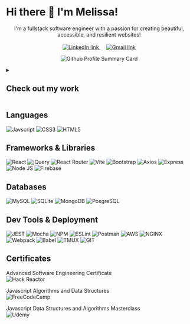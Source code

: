 # Hi there 👋 I'm Melissa!

<p align="center">
  I'm a fullstack software engineer with a passion for creating beautiful, accessible, and resilient websites!
  </br> </br>
  <a href="https://www.linkedin.com/in/melissa-gv/" target="_blank">
    <img alt="LinkedIn link" src="https://img.shields.io/badge/linkedin-%230077B5.svg?&amp;style=for-the-badge&amp;logo=linkedin&amp;logoColor=white">
  </a>
  &nbsp; &nbsp;
  <a href="mailto:melissagilv@gmail.com">
    <img alt="Gmail link" src="https://img.shields.io/badge/Gmail-D14836?style=for-the-badge&logo=gmail&logoColor=white">
  </a>
</p>

<p align="center">
  <img alt="Github Profile Summary Card" src="https://github-profile-summary-cards.vercel.app/api/cards/profile-details?username=melissa-gv&theme=github_dark">
</p>

<details>
  <summary>
    <h2>Check out my work</h2>
  </summary>

<img src="https://user-images.githubusercontent.com/104800030/221701466-a030842e-f4a5-4c0e-9372-b3098d89fa03.png" align="right" width="35%"/>

### Rate the Review

*A game where players guess the Yelp review rating of local restaurants.*

Links:
 - [Play Rate the Review Online](http://playratethereview.com)
 - [Frontend Repo](https://github.com/melissa-gv/Rate-The-Review-Frontend)
 - [Backend Repo](https://github.com/melissa-gv/Rate-The-Review-Backend)

<br clear="left"/>
<br />
<br />
<br />

### AMAZAM
*AMAZAM is an online store that sells clothing, shoes, and accessories. The app provides an intuitive shopping experience where customers can view product information, browse related products, read and add reviews, and search and answer questions about the products.*

<p align="center">
 <img src="https://user-images.githubusercontent.com/104800030/221713152-6b8e518f-50ca-479a-9a13-aae578785b1c.png" width="35%"/>
 <img src="https://user-images.githubusercontent.com/104800030/221699201-abb9fa96-eee1-465c-8105-3208e48ee91f.png" width="35%"/>
</p>

Repo Links:
 - [Frontend](https://github.com/RFC2207-SEGA/AMAZAM)
 - [Backend](https://github.com/SDC-Yoda/SDC-API-Reviews)
<br />


<img src="https://user-images.githubusercontent.com/104800030/221699495-894e4781-d9c3-41f5-b212-1d0334b328f7.png" align="right" width="45%"/>

### Old School
*Old School is an online content-sharing platform for senior citizens where they can share videos, blogs, and their biographies.*

Repo Links:
 - [Frontend](https://github.com/RFC-Blue-Ocean-Minas-Tirith/Old-School-Front-End)
 - [Backend](https://github.com/RFC-Blue-Ocean-Minas-Tirith/Old-School-Back-End)
<br clear="left"/>

</details>

## Languages
![Javscript](https://img.shields.io/badge/JavaScript-323330?style=for-the-badge&logo=javascript&logoColor=F7DF1E)
![CSS3](https://img.shields.io/badge/CSS3-1572B6?style=for-the-badge&logo=css3&logoColor=white)
![HTML5](https://img.shields.io/badge/HTML5-E34F26?style=for-the-badge&logo=html5&logoColor=white)

## Frameworks & Libraries
![React](https://img.shields.io/badge/React-20232A?style=for-the-badge&logo=react&logoColor=61DAFB)
![jQuery](https://img.shields.io/badge/jQuery-0769AD?style=for-the-badge&logo=jquery&logoColor=white)
![React Router](https://img.shields.io/badge/React_Router-CA4245?style=for-the-badge&logo=react-router&logoColor=white)
![Vite](https://img.shields.io/badge/Vite-B73BFE?style=for-the-badge&logo=vite&logoColor=FFD62E)
![Bootstrap](https://img.shields.io/badge/Bootstrap-563D7C?style=for-the-badge&logo=bootstrap&logoColor=white)
![Axios](https://img.shields.io/badge/Axios-671DDF?style=for-the-badge&logo=AXIOS&logoColor=white)
![Express](https://img.shields.io/badge/Express.js-000000?style=for-the-badge&logo=express&logoColor=white)
![Node JS](https://img.shields.io/badge/Node.js-339933?style=for-the-badge&logo=nodedotjs&logoColor=white)
![Firebase](https://img.shields.io/badge/firebase-ffca28?style=for-the-badge&logo=firebase&logoColor=black)

## Databases
![MySQL](https://img.shields.io/badge/MySQL-005C84?style=for-the-badge&logo=mysql&logoColor=white)
![SQLite](https://img.shields.io/badge/SQLite-07405E?style=for-the-badge&logo=sqlite&logoColor=white)
![MongoDB](https://img.shields.io/badge/MongoDB-4EA94B?style=for-the-badge&logo=mongodb&logoColor=white)
![PosgreSQL](https://img.shields.io/badge/PostgreSQL-316192?style=for-the-badge&logo=postgresql&logoColor=white)

## Dev Tools & Deployment
![JEST](https://img.shields.io/badge/chai-A30701?style=for-the-badge&logo=chai&logoColor=white)
![Mocha](https://img.shields.io/badge/Mocha-8D6748?style=for-the-badge&logo=Mocha&logoColor=white)
![NPM](https://img.shields.io/badge/npm-CB3837?style=for-the-badge&logo=npm&logoColor=white)
![ESLint](https://img.shields.io/badge/eslint-3A33D1?style=for-the-badge&logo=eslint&logoColor=white)
![Postman](https://img.shields.io/badge/Postman-FF6C37?style=for-the-badge&logo=Postman&logoColor=white)
![AWS](https://img.shields.io/badge/Amazon_AWS-FF9900?style=for-the-badge&logo=amazonaws&logoColor=white)
![NGINX](https://img.shields.io/badge/Nginx-009639?style=for-the-badge&logo=nginx&logoColor=white)
![Webpack](https://img.shields.io/badge/Webpack-8DD6F9?style=for-the-badge&logo=Webpack&logoColor=white)
![Babel](https://img.shields.io/badge/Babel-F9DC3E?style=for-the-badge&logo=babel&logoColor=white)
![TMUX](https://img.shields.io/badge/tmux-1BB91F?style=for-the-badge&logo=tmux&logoColor=white)
![GIT](https://img.shields.io/badge/GIT-E44C30?style=for-the-badge&logo=git&logoColor=white)

## Certificates
Advanced Software Engineering Certificate </br>
![Hack Reactor](https://img.shields.io/badge/Hack%20Reactor-3A50A0?style=for-the-badge&logo=Circle&logoColor=white)

Javascript Algorithms and  Data Structures </br>
![FreeCodeCamp](https://img.shields.io/badge/freecodecamp-27273D?style=for-the-badge&logo=freecodecamp&logoColor=white)

Javascript Data Structures and Algorithms Masterclass </br>
![Udemy](https://img.shields.io/badge/Udemy-EC5252?style=for-the-badge&logo=Udemy&logoColor=white)
